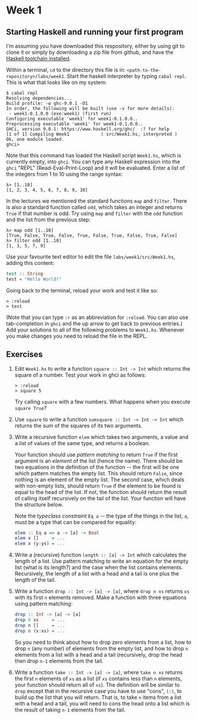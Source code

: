 # Week 1

## Starting Haskell and running your first program

I'm assuming you have downloaded this respository, either by using git
to clone it or simply by downloading a zip file from github, and have
the [Haskell toolchain installed](https://www.haskell.org/ghcup/).

Within a terminal, `cd` to the directory this file is in:
`<path-to-the-repository>/labs/week1`. Start the haskell interpreter
by typing `cabal repl`. This is what that looks like on my system:

```
$ cabal repl
Resolving dependencies...
Build profile: -w ghc-9.0.1 -O1
In order, the following will be built (use -v for more details):
 - week1-0.1.0.0 (exe:week1) (first run)
Configuring executable 'week1' for week1-0.1.0.0..
Preprocessing executable 'week1' for week1-0.1.0.0..
GHCi, version 9.0.1: https://www.haskell.org/ghc/  :? for help
[1 of 1] Compiling Week1            ( src/Week1.hs, interpreted )
Ok, one module loaded.
ghci> 
```

Note that this command has loaded the Haskell script `Week1.hs`, which
is currently empty, into `ghci`.  You can type any Haskell expression
into the `ghci` "REPL" (Read-Eval-Print-Loop) and it will be
evaluated.  Enter a list of the integers from 1 to 10 using the range
syntax:

```
λ> [1..10]
[1, 2, 3, 4, 5, 6, 7, 8, 9, 10]
```

In the lectures we mentioned the standard functions `map` and `filter`. There is also a standard
function called `odd`, which takes an integer and returns `True` if that number is odd. Try using
`map` and `filter` with the `odd` function and the list from the previous step:

```
λ> map odd [1..10]
[True, False, True, False, True, False, True, False, True, False]
λ> filter odd [1..10]
[1, 3, 5, 7, 9]
```

Use your favourite text editor to edit the file
`labs/week1/src/Week1.hs`, adding this content:

```haskell
test :: String
test = "Hello World!"
```
Going back to the terminal, reload your work and test it like so:
```
> :reload
> test
```

(Note that you can type `:r` as an abbreviation for `:reload`. You can also use
tab-completion in `ghci` and the up arrow to get back to previous entries.) Add
your solutions to all of the following problems to
`Week1.hs`. Whenever you make changes you need to reload the file in
the REPL.

## Exercises

1. Edit `Week1.hs` to write a function `square :: Int -> Int` which returns the square
of a number. Test your work in ghci as follows:

   ```
   > :reload 
   > square 5
   ```

   Try calling `square` with a few numbers. What happens when you execute `square True`?

2. Use `square` to write a function `sumsquare :: Int -> Int -> Int` which
returns the sum of the squares of its two arguments.

3. Write a recursive function `elem` which takes two arguments, a
value and a list of values of the same type, and returns a
boolean.

   Your function should use
*pattern matching* to return `True` if the first argument is an *element* of
the list (hence the name). There should be two equations in the definition of the function --
the first will be one which pattern matches the empty list. This should return `False`, since nothing
is an element of the empty list. The second case, which
deals with non-empty lists, should return `True` if the element to be
found is equal to the head of the list. If not, the function should return
the result of calling itself recursively on the tail of the list. Your function
will have the structure below. 

   Note the *typeclass constraint* `Eq a` -- the type of the things in
the list, `a`, must be a type that can be compared for equality:

   ```haskell
   elem :: Eq a => a -> [a] -> Bool
   elem x []     = ...
   elem x (y:ys) = ...
   ```

4. Write a (recursive) function `length :: [a] -> Int` which
calculates the length of a list. Use pattern matching to write an
equation for the empty list (what is its length?) and the case when
the list contains elements. Recursively, the length of a list with a head
and a tail is one plus the length of the tail.

5. Write a function `drop :: Int -> [a] -> [a]`, where `drop n xs`
   returns `xs` with its first `n` elements removed. Make a function
   with three equations using pattern matching:
   
   ```haskell
   drop :: Int -> [a] -> [a]
   drop 0 xs     = ...
   drop n []     = ...
   drop n (x:xs) = ...
   ```

   So you need to think about how to drop zero elements from a list, how
to drop `n` (any number) of elements from the empty list, and how to drop `n`
elements from a list with a head and a tail (recursively, drop the head then
drop `n-1` elements from the tail.

6. Write a function `take :: Int -> [a] -> [a]`, where `take n xs`
returns the first `n` elements of `xs` as a list (if `xs` contains
less than `n` elements, your function should return all of `xs`). The
definition will be similar to `drop` except that in the recursive
case you have to use "cons", `(:)`, to build up the list that you will return. That
is, to take `n` items from a list with a head and a tail, you will need to cons the head
onto a list which is the result of taking `n-1` elements from the tail.
